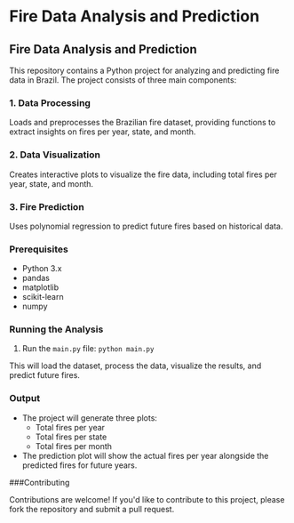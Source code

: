 **Fire Data Analysis and Prediction**
=============================================

Fire Data Analysis and Prediction
--------------------------------

This repository contains a Python project for analyzing and predicting fire data in Brazil. The project consists of three main components:

### 1. Data Processing

Loads and preprocesses the Brazilian fire dataset, providing functions to extract insights on fires per year, state, and month.

### 2. Data Visualization

Creates interactive plots to visualize the fire data, including total fires per year, state, and month.

### 3. Fire Prediction

Uses polynomial regression to predict future fires based on historical data.

### Prerequisites

* Python 3.x
* pandas
* matplotlib
* scikit-learn
* numpy

### Running the Analysis

1. Run the `main.py` file: `python main.py`

This will load the dataset, process the data, visualize the results, and predict future fires.

### Output

* The project will generate three plots:
	+ Total fires per year
	+ Total fires per state
	+ Total fires per month
* The prediction plot will show the actual fires per year alongside the predicted fires for future years.

###Contributing

Contributions are welcome! If you'd like to contribute to this project, please fork the repository and submit a pull request.
